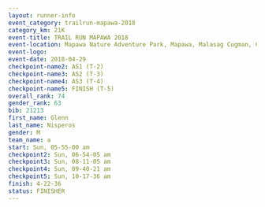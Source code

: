 ```yaml
---
layout: runner-info 
event_category: trailrun-mapawa-2018 
category_km: 21K 
event-title: TRAIL RUN MAPAWA 2018 
event-location: Mapawa Nature Adventure Park, Mapawa, Malasag Cugman, Cagayan de Oro Philippines 
event-logo: 
event-date: 2018-04-29 
checkpoint-name2: AS1 (T-2) 
checkpoint-name3: AS2 (T-3) 
checkpoint-name4: AS3 (T-4) 
checkpoint-name5: FINISH (T-5) 
overall_rank: 74
gender_rank: 63
bib: 21213
first_name: Glenn
last_name: Nisperos
gender: M
team_name: a
start: Sun, 05-55-00 am
checkpoint2: Sun, 06-54-05 am
checkpoint3: Sun, 08-11-05 am
checkpoint4: Sun, 09-40-21 am
checkpoint5: Sun, 10-17-36 am
finish: 4-22-36
status: FINISHER
---
```

